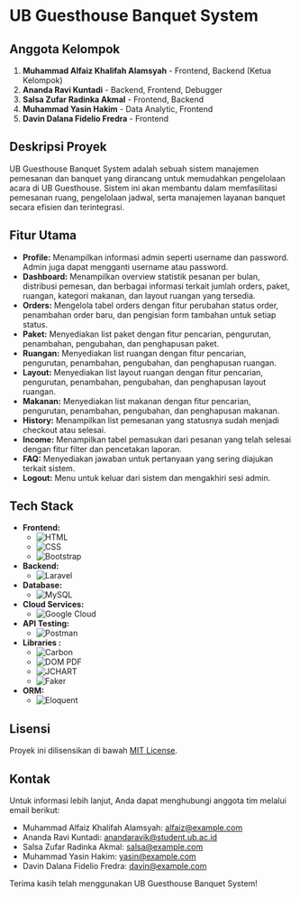 # UB Guesthouse Banquet System

## Anggota Kelompok

1. **Muhammad Alfaiz Khalifah Alamsyah** - Frontend, Backend (Ketua Kelompok)
2. **Ananda Ravi Kuntadi** - Backend, Frontend, Debugger
3. **Salsa Zufar Radinka Akmal** - Frontend, Backend
4. **Muhammad Yasin Hakim** - Data Analytic, Frontend
5. **Davin Dalana Fidelio Fredra** - Frontend

## Deskripsi Proyek

UB Guesthouse Banquet System adalah sebuah sistem manajemen pemesanan dan banquet yang dirancang untuk memudahkan pengelolaan acara di UB Guesthouse. Sistem ini akan membantu dalam memfasilitasi pemesanan ruang, pengelolaan jadwal, serta manajemen layanan banquet secara efisien dan terintegrasi.

## Fitur Utama

- **Profile:** Menampilkan informasi admin seperti username dan password. Admin juga dapat mengganti username atau password.
- **Dashboard:** Menampilkan overview statistik pesanan per bulan, distribusi pemesan, dan berbagai informasi terkait jumlah orders, paket, ruangan, kategori makanan, dan layout ruangan yang tersedia.
- **Orders:** Mengelola tabel orders dengan fitur perubahan status order, penambahan order baru, dan pengisian form tambahan untuk setiap status.
- **Paket:** Menyediakan list paket dengan fitur pencarian, pengurutan, penambahan, pengubahan, dan penghapusan paket.
- **Ruangan:** Menyediakan list ruangan dengan fitur pencarian, pengurutan, penambahan, pengubahan, dan penghapusan ruangan.
- **Layout:** Menyediakan list layout ruangan dengan fitur pencarian, pengurutan, penambahan, pengubahan, dan penghapusan layout ruangan.
- **Makanan:** Menyediakan list makanan dengan fitur pencarian, pengurutan, penambahan, pengubahan, dan penghapusan makanan.
- **History:** Menampilkan list pemesanan yang statusnya sudah menjadi checkout atau selesai.
- **Income:** Menampilkan tabel pemasukan dari pesanan yang telah selesai dengan fitur filter dan pencetakan laporan.
- **FAQ:** Menyediakan jawaban untuk pertanyaan yang sering diajukan terkait sistem.
- **Logout:** Menu untuk keluar dari sistem dan mengakhiri sesi admin.

## Tech Stack

- **Frontend:** 
  - ![HTML](https://img.shields.io/badge/HTML-E34F26?style=for-the-badge&logo=html5&logoColor=white)
  - ![CSS](https://img.shields.io/badge/CSS-1572B6?style=for-the-badge&logo=css3&logoColor=white)
  - ![Bootstrap](https://img.shields.io/badge/Bootstrap-7952B3?style=for-the-badge&logo=bootstrap&logoColor=white)
- **Backend:**
  - ![Laravel](https://img.shields.io/badge/Laravel-FF2D20?style=for-the-badge&logo=laravel&logoColor=white)
- **Database:**
  - ![MySQL](https://img.shields.io/badge/MySQL-4479A1?style=for-the-badge&logo=mysql&logoColor=white)
- **Cloud Services:**
  - ![Google Cloud](https://img.shields.io/badge/Google_Cloud-4285F4?style=for-the-badge&logo=google-cloud&logoColor=white)
- **API Testing:**
  - ![Postman](https://img.shields.io/badge/Postman-FF6C37?style=for-the-badge&logo=postman&logoColor=white)
- **Libraries :**
  - ![Carbon](https://img.shields.io/badge/Carbon-A19092)
  - ![DOM PDF](https://img.shields.io/badge/DOM-PDF-A19092)
  - ![JCHART](https://img.shields.io/badge/jchart-A19092)
  - ![Faker](https://img.shields.io/badge/Faker-A19092)
- **ORM:**
  - ![Eloquent](https://img.shields.io/badge/Eloquent-FF0027)




## Lisensi

Proyek ini dilisensikan di bawah [MIT License](LICENSE).

## Kontak

Untuk informasi lebih lanjut, Anda dapat menghubungi anggota tim melalui email berikut:

- Muhammad Alfaiz Khalifah Alamsyah: alfaiz@example.com
- Ananda Ravi Kuntadi: anandaravik@student.ub.ac.id
- Salsa Zufar Radinka Akmal: salsa@example.com
- Muhammad Yasin Hakim: yasin@example.com
- Davin Dalana Fidelio Fredra: davin@example.com

Terima kasih telah menggunakan UB Guesthouse Banquet System!
